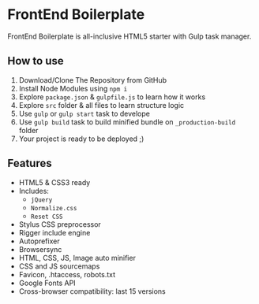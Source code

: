 # FrontEnd Boilerplate

FrontEnd Boilerplate is all-inclusive HTML5 starter with Gulp task manager.

## How to use

1. Download/Clone The Repository from GitHub
2. Install Node Modules using `npm i`
3. Explore `package.json` & `gulpfile.js` to learn how it works
4. Explore `src` folder & all files to learn structure logic
5. Use `gulp` or `gulp start` task to develope
6. Use `gulp build` task to build minified bundle on `_production-build` folder
7. Your project is ready to be deployed ;)

## Features

* HTML5 & CSS3 ready
* Includes:
  * `jQuery`
  * `Normalize.css`
  * `Reset CSS`
* Stylus CSS preprocessor
* Rigger include engine
* Autoprefixer
* Browsersync
* HTML, CSS, JS, Image auto minifier
* CSS and JS sourcemaps
* Favicon, .htaccess, robots.txt
* Google Fonts API
* Cross-browser compatibility: last 15 versions
